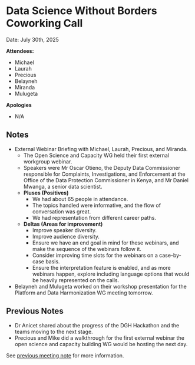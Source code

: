 # Data Science Without Borders Coworking Call 

Date: July 30th, 2025

**Attendees:**
   * Michael
   * Laurah
   * Precious
   * Belayneh
   * Miranda
   * Mulugeta
     
**Apologies**

   * N/A

## Notes

   * External Webinar Briefing with Michael, Laurah, Precious, and Miranda.
     * The Open Science and Capacity WG held their first external workgroup webinar.
     * Speakers were Mr Oscar Otieno, the Deputy Data Commissioner responsible for Complaints, Investigations, and Enforcement at the Office of the Data Protection Commissioner in Kenya, and Mr Daniel Mwanga, a senior data scientist.
     * **Pluses (Positives)**
       * We had about 65 people in attendance.
       * The topics handled were informative, and the flow of conversation was great.
       * We had representation from different career paths.
     * **Deltas (Areas for improvement)**
       * Improve speaker diversity.
       * Improve audience diversity.
       * Ensure we have an end goal in mind for these webinars, and make the sequence of the webinars follow it.
       * Consider improving time slots for the webinars on a case-by-case basis.
       * Ensure the interpretation feature is enabled, and as more webinars happen, explore including language options that would be heavily represented on the calls.
   * Belayneh and Mulugeta worked on their workshop presentation for the Platform and Data Harmonization WG meeting tomorrow.

## Previous Notes

   * Dr Anicet shared about the progress of the DGH Hackathon and the teams moving to the next stage.
   * Precious and Mike did a walkthrough for the first external webinar the open science and capacity building WG would be hosting the next day.
      
See [previous meeting note](https://github.com/aphrc-dswb/dswb-open-science-capacity-wg/blob/main/project-management/coworking-calls/20250723-coworking-call-notes.md) for more information.
